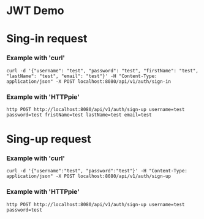 JWT Demo
============
# Sing-in request
### Example with 'curl'
```
curl -d '{"username": "test", "password": "test", "firstName": "test", "lastName": "test", "email": "test"}' -H "Content-Type: application/json" -X POST localhost:8080/api/v1/auth/sign-in
```
### Example with 'HTTPpie'
```
http POST http://localhost:8080/api/v1/auth/sign-up username=test password=test fristName=test lastName=test email=test
```
# Sing-up request
### Example with 'curl'
```
curl -d '{"username":"test", "password":"test"}' -H "Content-Type: application/json" -X POST localhost:8080/api/v1/auth/sign-up
```
### Example with 'HTTPpie'
```
http POST http://localhost:8080/api/v1/auth/sign-up username=test password=test
```